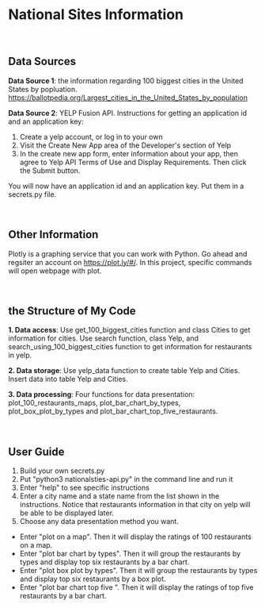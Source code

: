 # National Sites Information 

&nbsp;
## Data Sources

**Data Source 1**: the information regarding 100 biggest cities in the United States by popluation.
https://ballotpedia.org/Largest_cities_in_the_United_States_by_population

**Data Source 2**: YELP Fusion API. 
Instructions for getting an application id and an application key:

1. Create a yelp account, or log in to your own
2. Visit the Create New App area of the Developer's section of Yelp
3. In the create new app form, enter information about your app, then agree to Yelp API Terms of Use and Display Requirements. Then click the Submit button.
	
You will now have an application id and an application key. Put them in a secrets.py file. 

&nbsp;
## Other Information 

Plotly is a graphing service that you can work with Python. Go ahead and regsiter an account on https://plot.ly/#/. 	In this project, specific commands will open webpage with plot. 

&nbsp;
## the Structure of My Code

**1. Data access**: Use get_100_biggest_cities function and class Cities to get information for cities. 
Use search function, class Yelp, and search_using_100_biggest_cities function to get information for restaurants in 	    yelp. 

**2. Data storage**: Use yelp_data function to create table Yelp and Cities. Insert data into table Yelp and Cities. 

**3. Data processing**: Four functions for data presentation: plot_100_restaurants_maps, plot_bar_chart_by_types, plot_box_plot_by_types and 	     plot_bar_chart_top_five_restaurants. 


&nbsp;
## User Guide

1. Build your own secrets.py 
2. Put "python3 nationalsties-api.py" in the command line and run it 
3. Enter "help" to see specific instructions
4. Enter a city name and a state name from the list shown in the instructions. Notice that restaurants information 	in that city on yelp will be able to be displayed later. 
5. Choose any data presentation method you want.
* Enter "plot on a map". Then it will display the ratings of 100 restaurants on a map.
* Enter "plot bar chart by types". Then it will group the restaurants by types and display top six restaurants by a bar chart.
* Enter "plot box plot by types". Then it will group the restaurants by types and display top six restaurants by a box plot.
* Enter "plot bar chart top five ". Then it will display the ratings of top five restaurants by a bar chart.
